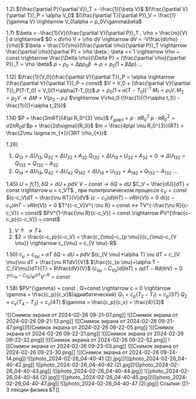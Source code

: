 1.2) $(\frac{\partial P}{\partial V})_T  = -\frac{1}{\beta V}$
$(\frac{\partial V}{\partial T})_P  = \alpha V_0$
$(\frac{\partial T}{\partial P})_V  = \frac{1}{\gamma V} \rightarrow V_0\alpha = p_0V\gamma\beta$ 

1.7) $\beta = -\frac{1}{V}(\frac{\partial V}{\partial P})_T , \rho = \frac{m}{V} | d \rightarrow$
$0 = d\rho V + \rho dV \rightarrow dV = -V\frac{d\rho}{\rho}$
$\beta = \frac{1}{\rho}(\frac{\partial \rho}{\partial P})_T \rightarrow \frac{\partial \rho}{\partial P} = \rho \beta ; \beta << 1 \rightarrow \rho ~ const \rightarrow \frac{\Delta \rho}{\Delta P} ~ (\frac{\partial \rho}{\partial P})_T = \rho \beta$
$\rho - \rho_0 = \Delta p \rho_0 \beta \rightarrow \rho = \rho_0(1+\beta \Delta p)$ ...

1.12) $\frac{1}{V_0}(\frac{\partial V}{\partial T})_P  = \alpha \rightarrow (\frac{\partial V}{\partial T})_P = const$
$V = V_0 + (\frac{\partial V}{\partial T})_P(T-T_0) = V_0(1+\alpha(T-T_0))$
$\rho = \rho_0(1+\alpha(T-T_0))^{-1}$
$M_1 = \rho_1 V , M_2 = \rho_2 V \rightarrow \Delta M = V(\rho_2 - \rho_1)$
$\rightarrow V\rho_0 (\frac{1}{(1+\alpha t_1)} - \frac{1}{(1+\alpha t_2)})$

1.14) $P = \frac{3mRT}{4\pi R_0^{3} \mu}$
$F_{давл} = p\cdot\pi R_0^{2}$
$p\cdot\pi R_0^{2} = \sigma2\pi R_0d$
$p = \frac{2d\sigma}{R_0}$
$m = \frac{4p\pi \mu R_0^{3}}{RT} = \frac{2\mu \sigma m_{*}}{3RT \rho_{*}}$

1.26) 
1) $Q_{13} = \Delta U_{13} , Q_{32} = \Delta U_{32}+A_{32}$
$Q_{132} = \Delta U_{13}+U_{32}+A_{32} = 0 \rightarrow \Delta U_{132} = Q_{132} = Q_{132}-A_{32}$
2)  $Q_{14} = \Delta U_{14} , Q_{42} = \Delta U_{42}$
$Q_{142} = \Delta U_{14}+U_{132} = A_{142} + Q_{132}-A_{132}$
...

1.45) $U = f(T) , \delta Q = dU+pdV$
$V - const \rightarrow \delta Q  = dU$
$C_V = \frac{dU}{dT} = const \rightarrow u = c_VT$ , при политропическом процессе $c_V = const$
$(c-c_V)dT = \frac{\nu RT}{V}dV$
$(c-c_V)d(lnT) - \nu R ln(V)) = 0$
$d((c-c_V)lnT - \nu R ln(V)) = 0$
$T^{c-c_V}V^{-\nu R} = const <-> TV^{-\frac{\nu R}{c-c_V}} = const$
$PV^{1-\frac{\nu R}{c-c_V}} = const \rightarrow PV^{\frac{c-c_p}{c-c_V}} = const$
1) $V \uparrow \rightarrow T \downarrow$
2) $2 = \frac{c-c_p}{c-c_V} = \frac{c_{\mu}-c_{p \mu}}{c_{\mu}-c_{V \mu}} \rightarrow c_{\mu} = c_{V \mu}-R$

1.50)  $c_{\mu} = c_{o \mu}+\alpha T$
$\delta Q = dU+pdV$
$(c_{V \mu}+\alpha T) \nu dT = c_{V \mu}\nu dT + \frac{\nu RTdV}{V}$
$\frac{(c_{o \mu}+\alpha T - C_{V\mu})dT}{T} = R\frac{dV}{V}$
$(c_{o \mu} - C_{V\mu})d(lnT)+\alpha dT - Rd(lnV) = 0$
$T^{(c_{o \mu} - C_{V\mu})}e^{\alpha T}V^{-R} = const$

1.58) $PV^{\gamma} = const , Q=const \rightarrow c = 0 \rightarrow \gamma = \frac{c_p}{c_v}$(адиабатический)
$Q_1 = c_p(T_2-T_1) =  c_p(3T)$
$Q_2 = c_v(T_4-T_3) = c_v(4T)$
$\gamma = \frac{c_p}{c_v} = \frac{4}{3}$

![[Снимок экрана от 2024-02-26 09-21-07.png]]
![[Снимок экрана от 2024-02-26 09-21-13.png]]
![[Снимок экрана от 2024-02-26 09-21-47.png]]![[Снимок экрана от 2024-02-26 09-22-05.png]]
![[Снимок экрана от 2024-02-26 09-22-21.png]]
![[Снимок экрана от 2024-02-26 09-22-32.png]]
![[Снимок экрана от 2024-02-26 09-22-52.png]]
![[Снимок экрана от 2024-02-26 09-23-03.png]]
![[Снимок экрана от 2024-02-26 09-23-30.png]]
![[Снимок экрана от 2024-02-26 09-24-14.png]]
![[photo_2024-02-26_04-40-41 (2).jpg]]![[photo_2024-02-26_04-40-42.jpg]]
![[photo_2024-02-26_04-40-42 (2).jpg]]![[photo_2024-02-26_04-40-43.jpg]]
![[photo_2024-02-26_04-40-44.jpg]]
![[photo_2024-02-26_04-40-44 (2).jpg]]
![[photo_2024-02-26_04-40-45.jpg]]![[photo_2024-02-26_04-40-47.jpg]]
![[photo_2024-02-26_04-40-47 (2).jpg]]
Ссылки: [[1-3 лекции физика БТ]]
